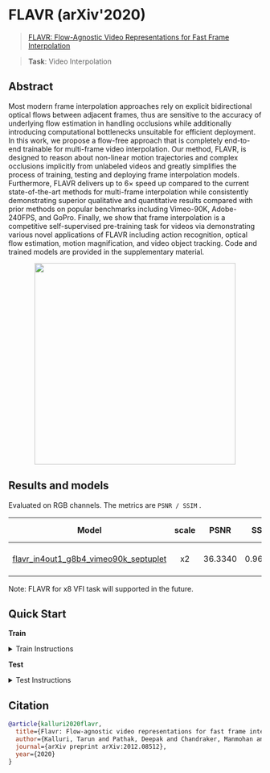 # FLAVR (arXiv'2020)

> [FLAVR: Flow-Agnostic Video Representations for Fast Frame Interpolation](https://arxiv.org/pdf/2012.08512.pdf)

> **Task**: Video Interpolation

<!-- [ALGORITHM] -->

## Abstract

<!-- [ABSTRACT] -->

Most modern frame interpolation approaches rely on explicit bidirectional optical flows between adjacent frames, thus are sensitive to the accuracy of underlying flow estimation in handling occlusions while additionally introducing computational bottlenecks unsuitable for efficient deployment. In this work, we propose a flow-free approach that is completely end-to-end trainable for multi-frame video interpolation. Our method, FLAVR, is designed to reason about non-linear motion trajectories and complex occlusions implicitly from unlabeled videos and greatly simplifies the process of training, testing and deploying frame interpolation models. Furthermore, FLAVR delivers up to 6× speed up compared to the current state-of-the-art methods for multi-frame interpolation while consistently demonstrating superior qualitative and quantitative results compared with prior methods on popular benchmarks including Vimeo-90K, Adobe-240FPS, and GoPro. Finally, we show that frame interpolation is a competitive self-supervised pre-training task for videos via demonstrating various novel applications of FLAVR including action recognition, optical flow estimation, motion magnification, and video object tracking. Code and trained models are provided in the supplementary material.

<!-- [IMAGE] -->

<div align=center >
 <img src="https://user-images.githubusercontent.com/56712176/169070212-52acdcea-d732-4441-9983-276e2e40b195.png" width="400"/>
</div >

## Results and models

Evaluated on RGB channels.
The metrics are `PSNR / SSIM` .

|                                      Model                                      | scale |  PSNR   |  SSIM   | Training Resources  |                                      Download                                       |
| :-----------------------------------------------------------------------------: | :---: | :-----: | :-----: | :-----------------: | :---------------------------------------------------------------------------------: |
| [flavr_in4out1_g8b4_vimeo90k_septuplet](./flavr_in4out1_8xb4_vimeo90k-septuplet.py) |  x2   | 36.3340 | 0.96015 | 8 (Tesla PG503-216) | [model](https://download.openmmlab.com/mmediting/video_interpolators/flavr/flavr_in4out1_g8b4_vimeo90k_septuplet_20220509-c2468995.pth) \| [log](https://download.openmmlab.com/mmediting/video_interpolators/flavr/flavr_in4out1_g8b4_vimeo90k_septuplet_20220509-c2468995.log.json) |

Note: FLAVR for x8 VFI task will supported in the future.

## Quick Start

**Train**

<details>
<summary>Train Instructions</summary>

You can use the following commands to train a model with cpu or single/multiple GPUs.

```shell
# cpu train
CUDA_VISIBLE_DEVICES=-1 python tools/train.py configs/flavr/flavr_in4out1_8xb4_vimeo90k-septuplet.py

# single-gpu train
python tools/train.py configs/flavr/flavr_in4out1_8xb4_vimeo90k-septuplet.py

# multi-gpu train
./tools/dist_train.sh configs/flavr/flavr_in4out1_8xb4_vimeo90k-septuplet.py 8
```

For more details, you can refer to **Train a model** part in [train_test.md](/docs/en/user_guides/train_test.md#Train-a-model-in-MMEditing).

</details>

**Test**

<details>
<summary>Test Instructions</summary>

You can use the following commands to test a model with cpu or single/multiple GPUs.

```shell
# cpu test
CUDA_VISIBLE_DEVICES=-1 python tools/test.py configs/flavr/flavr_in4out1_8xb4_vimeo90k-septuplet.py https://download.openmmlab.com/mmediting/video_interpolators/flavr/flavr_in4out1_g8b4_vimeo90k_septuplet_20220509-c2468995.pth

# single-gpu test
python tools/test.py configs/flavr/flavr_in4out1_8xb4_vimeo90k-septuplet.py https://download.openmmlab.com/mmediting/video_interpolators/flavr/flavr_in4out1_g8b4_vimeo90k_septuplet_20220509-c2468995.pth

# multi-gpu test
./tools/dist_test.sh configs/flavr/flavr_in4out1_8xb4_vimeo90k-septuplet.py https://download.openmmlab.com/mmediting/video_interpolators/flavr/flavr_in4out1_g8b4_vimeo90k_septuplet_20220509-c2468995.pth 8
```

For more details, you can refer to **Test a pre-trained model** part in [train_test.md](/docs/en/user_guides/train_test.md#Test-a-pre-trained-model-in-MMEditing).

</details>

## Citation

```bibtex
@article{kalluri2020flavr,
  title={Flavr: Flow-agnostic video representations for fast frame interpolation},
  author={Kalluri, Tarun and Pathak, Deepak and Chandraker, Manmohan and Tran, Du},
  journal={arXiv preprint arXiv:2012.08512},
  year={2020}
}
```
